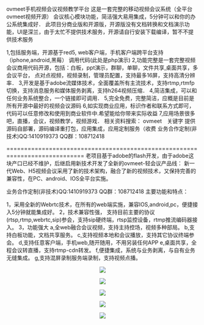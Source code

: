 ovmeet手机视频会议视频教学平台
这是一套完整的移动视频会议系统（全平台ovmeet视频开源）
会议核心模块功能，简洁强大易用集成，5分钟可以和你的办公系统集成好．
此项目分商业版和开源版，开源版没有文档转换和文档演示功能，UI是深兰，由于太忙不提供技术服务，开源请自行安装下载编译，暂不不提供技术服务

1,包括服务端，开源基于red5, web客户端，手机客户端跨平台支持（iphone,android,黑莓） 调用代码(此处是php演示)
2,功能完整是一套完整视频会议商用代码开源，包括：白板，ppt演示，群聊，单聊，文件共享,桌面共享，多会议平台，
点对点视频，视频录制，管理员配置，支持最多16屏，支持高清分辨率．
3,开发是基于adobe流媒体技术，全面覆盖所有主流技术，支持rtmp,rtmfp切换，支持消息服务和媒体服务剥离，支持h264视频压缩．
4,简洁集成，可以和任何业务系统整合，一个链接即可调用．
5,完全免费，完整简洁，应概是目前是所有开源中最好的视频会议源码
6,如实现商业应用，标识作者和联系方式即可，代码可以任意修改和使用到商业软件中.希望能给你带来实际收益
7,应用场景很多吧，直播，会议，视频教学，视频游戏．
相关资料搜索： ovmeet　关键字 
提供源码自部署，源码编译重打包，应用集成，应用定制服务（收费
业务合作定制(非技术)QQ:1410919373  QQ群：108712418

============================================================================
老项目基于adobe的flash开发，由于adobe这块产口已经不维护，后继启用新技术开发了全新的ovmeet-轻会议产品线：
新一代Web、H5视频会议采用了新的技术架构，融合了新的视频技术，又保持完善的兼容性，在PC、android、IOS全平台实施。

业务合作定制(非技术)QQ:1410919373  QQ群：108712418
主要功能和特点：

1，采用全新的Webrtc技术，在所有的web端实施，兼容IOS,android,pc，便捷接入5分钟就能集成好。
2，技术兼容性强， 支持目前主要的协议(rtsp,rtmp,webrtc,sip)参会，支持sip硬终端，rtsp监控设备，rtmp推流编码器接入。
3，功能强大
a,全web融合会议视频，支持主持控场，视频多种部局。
b,支持白板功能，文档共享服务。
c,支持视频本地和会议播放，支持其它协议终端参会。
d,支持任意客户端，手机web,随开随用，不用另装任何APP
e,桌面共享，全程会议转直播，支持rtmp-cdn转发。
f,便捷集成，系统与业务剥离，与自有业务无缝集成。
g,支持混屏录制服务端录制，支持视频点播。
<p align="center"><img src="https://github.com/ccallcn/ovmeet/raw/master/TIM图片20190324100853.png" /></p>
<p align="center"><img src="https://github.com/ccallcn/ovmeet/raw/master/TIM图片20190417110422.png" /></p>
<p align="center"><img src="https://github.com/ccallcn/ovmeet/raw/master/TIM图片20190417110426.png" /></p>
<p align="center"><img src="https://github.com/ccallcn/ovmeet/raw/master/TIM图片20190417110432.png" /></p>
<p align="center"><img src="https://github.com/ccallcn/ovmeet/raw/master/TIM图片20190423104528.png" /></p>

